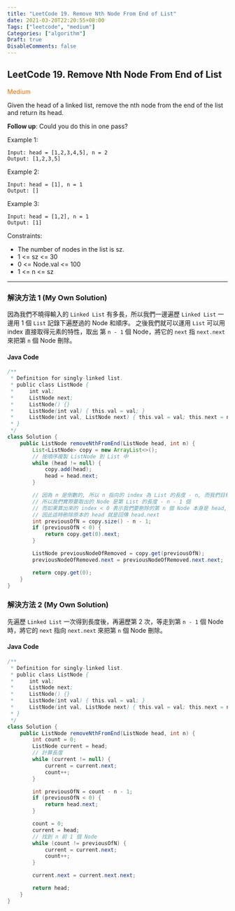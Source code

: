 ```yaml
---
title: "LeetCode 19. Remove Nth Node From End of List"
date: 2021-03-20T22:20:55+08:00
Tags: ["leetcode", "medium"]
Categories: ["algorithm"]
Draft: true
DisableComments: false
---
```

## LeetCode 19. Remove Nth Node From End of List

 <span style="color: #ef6c00;">Medium</span>

Given the head of a linked list, remove the nth node from the end of the list and return its head.

**Follow up**: Could you do this in one pass?

Example 1:
```
Input: head = [1,2,3,4,5], n = 2
Output: [1,2,3,5]
```
Example 2:
```
Input: head = [1], n = 1
Output: []
```
Example 3:
```
Input: head = [1,2], n = 1
Output: [1]
```


Constraints:

   - The number of nodes in the list is sz.
   - 1 <= sz <= 30
   - 0 <= Node.val <= 100
   - 1 <= n <= sz

---
### 解決方法 1 (My Own Solution)
因為我們不曉得輸入的 `Linked List` 有多長，所以我們一邊遍歷 `Linked List` 一邊用 1 個 `List` 記錄下遍歷過的 Node 和順序。
之後我們就可以運用 `List` 可以用 index 直接取得元素的特性，取出 第 `n - 1` 個 Node，將它的 `next` 指 `next.next` 來把第 `n` 個 Node 刪除。

#### Java Code
```java
/**
 * Definition for singly-linked list.
 * public class ListNode {
 *     int val;
 *     ListNode next;
 *     ListNode() {}
 *     ListNode(int val) { this.val = val; }
 *     ListNode(int val, ListNode next) { this.val = val; this.next = next; }
 * }
 */
class Solution {
    public ListNode removeNthFromEnd(ListNode head, int n) {
        List<ListNode> copy = new ArrayList<>();
        // 按順序複製 ListNode 到 List 中
        while (head != null) {
            copy.add(head);
            head = head.next;
        }

        // 因為 n 是倒數的, 所以 n 指向的 index 為 List 的長度 - n, 而我們目標要取出 n - 1
        // 所以我們實際要取出的 Node 是第 List 的長度 - n - 1 個
        // 而如果算出來的 index < 0 表示我們要刪除的第 n 個 Node 本身是 head, 所以 n - 1 的 index 才會 < 0
        // 因此這時刪除原本的 head 就是回傳 head.next
        int previousOfN = copy.size() - n - 1;
        if (previousOfN < 0) {
            return copy.get(0).next;
        }

        ListNode previousNodeOfRemoved = copy.get(previousOfN);
        previousNodeOfRemoved.next = previousNodeOfRemoved.next.next;

        return copy.get(0);
    }
}
```

### 解決方法 2 (My Own Solution)
先遍歷 `Linked List` 一次得到長度後，再遍歷第 2 次，等走到第 `n - 1` 個 Node 時，將它的 `next` 指向 `next.next` 來把第 `n` 個 Node 刪除。

#### Java Code
```java
/**
 * Definition for singly-linked list.
 * public class ListNode {
 *     int val;
 *     ListNode next;
 *     ListNode() {}
 *     ListNode(int val) { this.val = val; }
 *     ListNode(int val, ListNode next) { this.val = val; this.next = next; }
 * }
 */
class Solution {
    public ListNode removeNthFromEnd(ListNode head, int n) {
        int count = 0;
        ListNode current = head;
        // 計算長度
        while (current != null) {
            current = current.next;
            count++;
        }

        int previousOfN = count - n - 1;
        if (previousOfN < 0) {
            return head.next;
        }

        count = 0;
        current = head;
        // 找到 n 前 1 個 Node
        while (count != previousOfN) {
            current = current.next;
            count++;
        }

        current.next = current.next.next;

        return head;
    }
}
```
